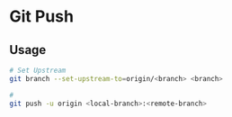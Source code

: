 # Git Push

## Usage

```sh
# Set Upstream
git branch --set-upstream-to=origin/<branch> <branch>

#
git push -u origin <local-branch>:<remote-branch>
```
